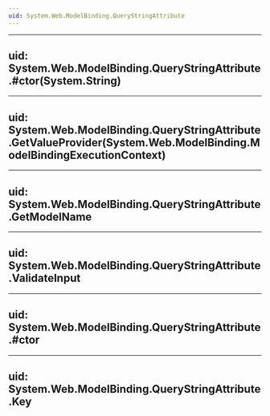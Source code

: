 ```yaml
---
uid: System.Web.ModelBinding.QueryStringAttribute
---
```


---
uid: System.Web.ModelBinding.QueryStringAttribute.#ctor(System.String)
---

---
uid: System.Web.ModelBinding.QueryStringAttribute.GetValueProvider(System.Web.ModelBinding.ModelBindingExecutionContext)
---

---
uid: System.Web.ModelBinding.QueryStringAttribute.GetModelName
---

---
uid: System.Web.ModelBinding.QueryStringAttribute.ValidateInput
---

---
uid: System.Web.ModelBinding.QueryStringAttribute.#ctor
---

---
uid: System.Web.ModelBinding.QueryStringAttribute.Key
---
